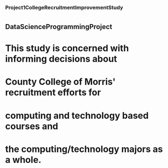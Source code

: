 ### Project1CollegeRecruitmentImprovementStudy
#
## DataScienceProgrammingProject

#
#
#

# This study is concerned with informing decisions about
# County College of Morris' recruitment efforts for 
# computing and technology based courses and 
# the computing/technology majors as a whole. 